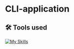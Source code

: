 # CLI-application

## 🛠 Tools used

[![My Skills](https://skillicons.dev/icons?i=js,react,npm,commander.vscode)](https://skillicons.dev)
